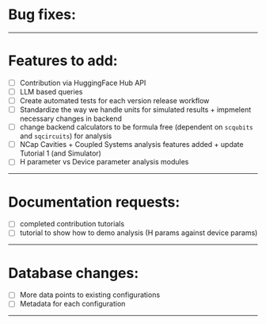 # Bug fixes:

---

# Features to add:

- [ ] Contribution via HuggingFace Hub API
- [ ] LLM based queries
- [ ] Create automated tests for each version release workflow
- [ ] Standardize the way we handle units for simulated results + impmelent necessary changes in backend
- [ ] change backend calculators to be formula free (dependent on `scqubits` and `sqcircuits`) for analysis
- [ ] NCap Cavities + Coupled Systems analysis features added + update Tutorial 1 (and Simulator)
- [ ] H parameter vs Device parameter analysis modules

---

# Documentation requests:

- [ ] completed contribution tutorials
- [ ] tutorial to show how to demo analysis (H params against device params)

---

# Database changes:

- [ ] More data points to existing configurations
- [ ] Metadata for each configuration

---
